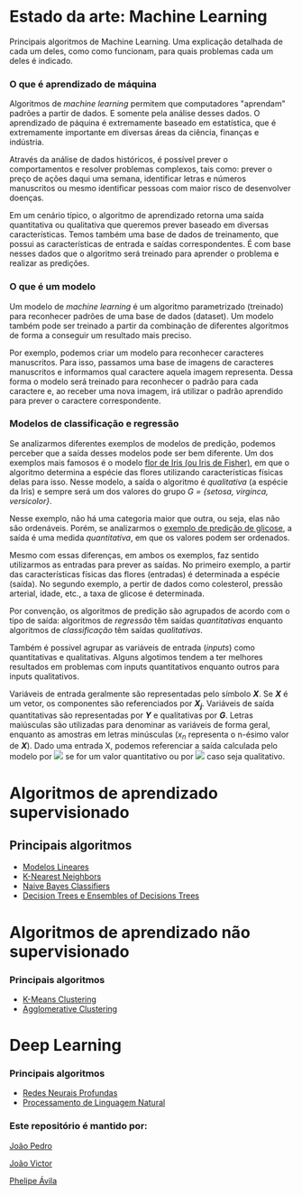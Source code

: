 # Estado da arte: Machine Learning
Principais algoritmos de Machine Learning. Uma explicação detalhada de cada um deles, como como funcionam, para quais problemas cada um deles é indicado.


### **O que é aprendizado de máquina**
Algoritmos de *machine learning* permitem que computadores "aprendam" padrões a partir de dados. E somente pela análise desses dados. O aprendizado de páquina é extremamente baseado em estatística, que é extremamente importante em diversas áreas da ciência, finanças e indústria. 

Através da análise de dados históricos, é possível prever o comportamentos e resolver problemas complexos, tais como: prever o preço de ações daqui uma semana, identificar letras e números manuscritos ou mesmo identificar pessoas com maior risco de desenvolver doenças.

Em um cenário típico, o algoritmo de aprendizado retorna uma saída quantitativa ou qualitativa que queremos prever baseado em diversas características. Temos também uma base de dados de treinamento, que possui as características de entrada e saídas correspondentes. É com base nesses dados que o algoritmo será treinado para aprender o problema e realizar as predições.


### **O que é um modelo**
Um modelo de *machine learning* é um algoritmo parametrizado (treinado) para reconhecer padrões de uma base de dados (dataset). Um modelo também pode ser treinado a partir da combinação de diferentes algoritmos de forma a conseguir um resultado mais preciso.

Por exemplo, podemos criar um modelo para reconhecer caracteres manuscritos. Para isso, passamos uma base de imagens de caracteres manuscritos e informamos qual caractere aquela imagem representa. Dessa forma o modelo será treinado para reconhecer o padrão para cada caractere e, ao receber uma nova imagem, irá utilizar o padrão aprendido para prever o caractere correspondente.

### **Modelos de classificação e regressão**
Se analizarmos diferentes exemplos de modelos de predição, podemos perceber que a saída desses modelos pode ser bem diferente. Um dos exemplos mais famosos é o modelo [flor de Iris (ou Iris de Fisher)](https://www.kaggle.com/arshid/iris-flower-dataset), em que o algoritmo determina a espécie das flores utilizando características físicas delas para isso. Nesse modelo, a saída o algoritmo é *qualitativa* (a espécie da Iris) e sempre será um dos valores do grupo *G = {setosa, virginca, versicolor}*. 

Nesse exemplo, não há uma categoria maior que outra, ou seja, elas não são ordenáveis. Porém, se analizarmos o [exemplo de predição de glicose](https://www.kaggle.com/houcembenmansour/predict-diabetes-based-on-diagnostic-measures), a saída é uma medida *quantitativa*, em que os valores podem ser ordenados.

Mesmo com essas diferenças, em ambos os exemplos, faz sentido utilizarmos as entradas para prever as saídas. No primeiro exemplo, a partir das características físicas das flores (entradas) é determinada a espécie (saída). No segundo exemplo, a pertir de dados como colesterol, pressão arterial, idade, etc., a taxa de glicose é determinada. 

Por convenção, os algoritmos de predição são agrupados de acordo com o tipo de saída: algoritmos de *regressão* têm saídas *quantitativas* enquanto algoritmos de *classificação* têm saídas *qualitativas*. 

Também é possível agrupar as variáveis de entrada (*inputs*) como quantitativas e qualitativas. Alguns algotimos tendem a ter melhores resultados em problemas com inputs quantitativos enquanto outros para inputs qualitativos.

Variáveis de entrada geralmente são representadas pelo símbolo ***X***. Se ***X*** é um vetor, os componentes são referenciados por ***X<sub>j</sub>***. Variáveis de saída quantitativas são representadas por ***Y*** e qualitativas por ***G***. Letras maiúsculas são utilizadas para denominar as variáveis de forma geral, enquanto as amostras em letras minúsculas (*x<sub>n<sub>* representa o n-ésimo valor de ***X***). Dado uma entrada X, podemos referenciar a saída calculada pelo modelo por <img src="https://latex.codecogs.com/gif.latex?\inline&space;\dpi{100}&space;\bg_white&space;\widehat{Y}"/> se for um valor quantitativo ou por <img src="https://latex.codecogs.com/gif.latex?\inline&space;\dpi{100}&space;\bg_white&space;\widehat{G}"/>  caso seja qualitativo.



# Algoritmos de aprendizado supervisionado

## Principais algoritmos
- [Modelos Lineares](linear-models)
- [K-Nearest Neighbors](k-nearest-neighbors)
- [Naive Bayes Classifiers](NaiveBayesClassifiers)
- [Decision Trees e Ensembles of Decisions Trees](Decision-Trees-e-Ensembles-of-Decisions-Trees)


# Algoritmos de aprendizado não supervisionado

### Principais algoritmos
- [K-Means Clustering](K-MeansClustering)
- [Agglomerative Clustering](AgglomerativeClustering)

# Deep Learning
### Principais algoritmos
- [Redes Neurais Profundas](Redes-Neurais-Profundas)
- [Processamento de Linguagem Natural](processamento-de-linguagem-natural)


### Este repositório é mantido por:

[João Pedro](https://www.linkedin.com/in/joaopedrogfmattos/)

[João Victor](https://www.linkedin.com/in/jvictor-antonucci/)

[Phelipe Ávila](https://www.linkedin.com/in/phelipeavila/)
